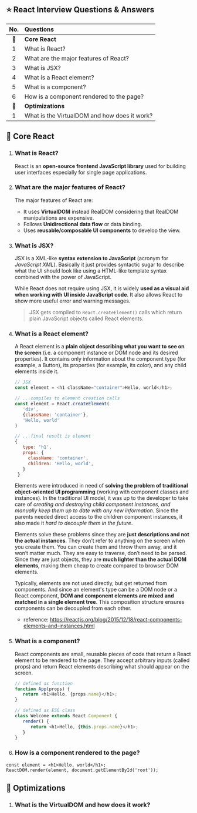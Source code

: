 ## :star: React Interview Questions & Answers

| No. | Questions |
|:---:|:---|
| :dart:  | __Core React__ |
| 1 | What is React? |
| 2 | What are the major features of React? |
| 3 | What is JSX? |
| 4 | What is a React element? |
| 5 | What is a component? |
| 6 | How is a component rendered to the page? |
| :rocket:  | __Optimizations__ |
| 1 | What is the VirtualDOM and how does it work? |


## :dart: Core React

1. ### What is React?

   React is an __open-source frontend JavaScript library__ used for building user interfaces especially for single page applications. 

2. ### What are the major features of React?

   The major features of React are:

   - It uses __VirtualDOM__ instead RealDOM considering that RealDOM manipulations are expensive.
   - Follows __Unidirectional data flow__ or data binding.
   - Uses __reusable/composable UI components__ to develop the view.
   
3. ### What is JSX?

   JSX is a XML-like __syntax extension to JavaScript__ (acronym for _JavaScript XML_). Basically it just provides syntactic sugar to describe what the UI should look like using a HTML-like template syntax combined with the power of JavaScript.
   
   While React does not require using JSX, it is widely __used as a visual aid when working with UI inside JavaScript code__. It also allows React to show more useful error and warning messages.
   
   > JSX gets compiled to `React.createElement()` calls which return plain JavaScript objects called React elements.

4. ### What is a React element?

   A React element is a __plain object describing what you want to see on the screen__ (i.e. a component instance or DOM node and its desired properties). It contains only information about the component type (for example, a Button), its properties (for example, its color), and any child elements inside it.
   
   
   ```js
   // JSX
   const element = <h1 className="container">Hello, world</h1>;
   
   // ...compiles to element creation calls
   const element = React.createElement(
      'div',
      {className: 'container'},
      'Hello, world'
   )
   
   // ...final result is element
   {
      type: 'h1',
      props: {
        className: 'container',
        children: 'Hello, world',
      }
    }
   ```
   
   Elements were introduced in need of __solving the problem of traditional object-oriented UI programming__ (working with component classes and instances). In the traditional UI model, it was up to the developer to take care of _creating and destroying child component instances, and manually keep them up to date with any new information_. Since the parents needed direct access to the children component instances, it also made it _hard to decouple them in the future_.

   Elements solve these problems since they are __just descriptions and not the actual instances__. They don’t refer to anything on the screen when you create them. You can create them and throw them away, and it won’t matter much. They are easy to traverse, don’t need to be parsed. Since they are just objects, they are __much lighter than the actual DOM elements__, making them cheap to create compared to browser DOM elements.

   Typically, elements are not used directly, but get returned from components. And since an element's type can be a DOM node or a React component, __DOM and component elements are mixed and matched in a single element tree__. This composition structure ensures components can be decoupled from each other.
   
   - reference: https://reactjs.org/blog/2015/12/18/react-components-elements-and-instances.html
   
5. ### What is a component?
 
   React components are small, reusable pieces of code that return a React element to be rendered to the page. They accept arbitrary inputs (called props) and return React elements describing what should appear on the screen.
   
   ```js
   // defined as function                   
   function App(props) {                   
      return <h1>Hello, {props.name}</h1>;
   }
   ```
   ```js
   // defined as ES6 class
   class Welcome extends React.Component {
      render() {
         return <h1>Hello, {this.props.name}</h1>;
      }
   }
   ```
   
6. ### How is a component rendered to the page?
```
const element = <h1>Hello, world</h1>;
ReactDOM.render(element, document.getElementById('root'));
```

## :rocket: Optimizations

1. ### What is the VirtualDOM and how does it work?
